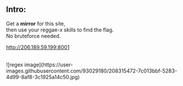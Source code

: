 ## Intro:
Get a **mirror** for this site, <br/>
then use your reggae-x skills to find the flag.<br/> 
No bruteforce needed.<br/>

http://206.189.59.199:8001

<br/>
![regex image](https://user-images.githubusercontent.com/93029180/208315472-7c013bbf-5283-4d99-8af8-3c1925a14c50.jpg)

